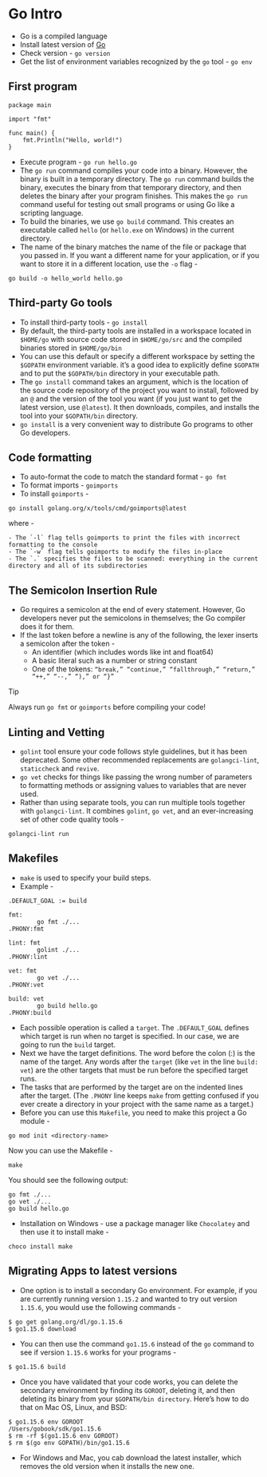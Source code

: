 # Go Intro
- Go is a compiled language
- Install latest version of [Go](https://go.dev/dl/)
- Check version - `go version`
- Get the list of environment variables recognized by the `go` tool - `go env`

## First program
```
package main

import "fmt"

func main() {
    fmt.Println("Hello, world!")
}
```
- Execute program - `go run hello.go`
- The `go run` command compiles your code into a binary. However, the binary is built in a temporary directory. The `go run` command builds the binary, executes the binary from that temporary directory, and then deletes the binary after your program finishes. This makes the `go run` command useful for testing out small programs or using Go like a scripting language.
- To build the binaries, we use `go build` command. This creates an executable called `hello` (or `hello.exe` on Windows) in the current directory.
- The name of the binary matches the name of the file or package that you passed in. If you want a different name for your application, or if you want to store it in a different location, use the `-o` flag - 
```
go build -o hello_world hello.go
```

## Third-party Go tools
- To install third-party tools - `go install`
- By default, the third-party tools are installed in a workspace located in `$HOME/go` with source code stored in `$HOME/go/src` and the compiled binaries stored in `$HOME/go/bin`
- You can use this default or specify a different workspace by setting the `$GOPATH` environment variable. it’s a good idea to explicitly define `$GOPATH` and to put the `$GOPATH/bin` directory in your executable path.
- The `go install` command takes an argument, which is the location of the source code repository of the project you want to install, followed by an `@` and the version of the tool you want (if you just want to get the latest version, use `@latest`). It then downloads, compiles, and installs the tool into your `$GOPATH/bin` directory.
- `go install` is a very convenient way to distribute Go programs to other Go developers.

## Code formatting
- To auto-format the code to match the standard format - `go fmt`
- To format imports - `goimports`
- To install `goimports` - 
```
go install golang.org/x/tools/cmd/goimports@latest
```
where - 

    - The `-l` flag tells goimports to print the files with incorrect formatting to the console
    - The `-w` flag tells goimports to modify the files in-place
    - The `.` specifies the files to be scanned: everything in the current directory and all of its subdirectories

## The Semicolon Insertion Rule
- Go requires a semicolon at the end of every statement. However, Go developers never put the semicolons in themselves; the Go compiler does it for them.
- If the last token before a newline is any of the following, the lexer inserts a semicolon after the token -
    - An identifier (which includes words like int and float64)
    - A basic literal such as a number or string constant
    - One of the tokens: `“break,” “continue,” “fallthrough,” “return,” “++,” “--,” “),” or “}”`

> [!TIP]
> Always run `go fmt` or `goimports` before compiling your code!

## Linting and Vetting
- `golint` tool ensure your code follows style guidelines, but it has been deprecated. Some other recommended replacements are `golangci-lint`, `staticcheck` and `revive`.
- `go vet` checks for things like passing the wrong number of parameters to formatting methods or assigning values to variables that are never used.
- Rather than using separate tools, you can run multiple tools together with `golangci-lint`. It combines `golint`, `go vet`, and an ever-increasing set of other code quality tools -
```
golangci-lint run
```

## Makefiles
- `make` is used to specify your build steps.
- Example - 
```
.DEFAULT_GOAL := build

fmt:
        go fmt ./...
.PHONY:fmt

lint: fmt
        golint ./...
.PHONY:lint

vet: fmt
        go vet ./...
.PHONY:vet

build: vet
        go build hello.go
.PHONY:build
```
- Each possible operation is called a `target`. The `.DEFAULT_GOAL` defines which target is run when no target is specified. In our case, we are going to run the `build` target.
- Next we have the target definitions. The word before the colon (:) is the name of the target. Any words after the `target` (like `vet` in the line `build: vet`) are the other targets that must be run before the specified target runs.
- The tasks that are performed by the target are on the indented lines after the target. (The `.PHONY` line keeps `make` from getting confused if you ever create a directory in your project with the same name as a target.)
- Before you can use this `Makefile`, you need to make this project a Go module -
```
go mod init <directory-name>
```
Now you can use the Makefile -
```
make
```
You should see the following output:
```
go fmt ./...
go vet ./...
go build hello.go
```

- Installation on Windows - use a package manager like `Chocolatey` and then use it to install make -
```
choco install make
```

## Migrating Apps to latest versions
- One option is to install a secondary Go environment. For example, if you are currently running version `1.15.2` and wanted to try out version `1.15.6`, you would use the following commands -
```
$ go get golang.org/dl/go.1.15.6
$ go1.15.6 download
```
- You can then use the command `go1.15.6` instead of the `go` command to see if version `1.15.6` works for your programs -
```
$ go1.15.6 build
```
- Once you have validated that your code works, you can delete the secondary environment by finding its `GOROOT`, deleting it, and then deleting its binary from your `$GOPATH/bin directory`. Here’s how to do that on Mac OS, Linux, and BSD:
```
$ go1.15.6 env GOROOT
/Users/gobook/sdk/go1.15.6
$ rm -rf $(go1.15.6 env GOROOT)
$ rm $(go env GOPATH)/bin/go1.15.6
```
- For Windows and Mac, you cab download the latest installer, which removes the old version when it installs the new one.
